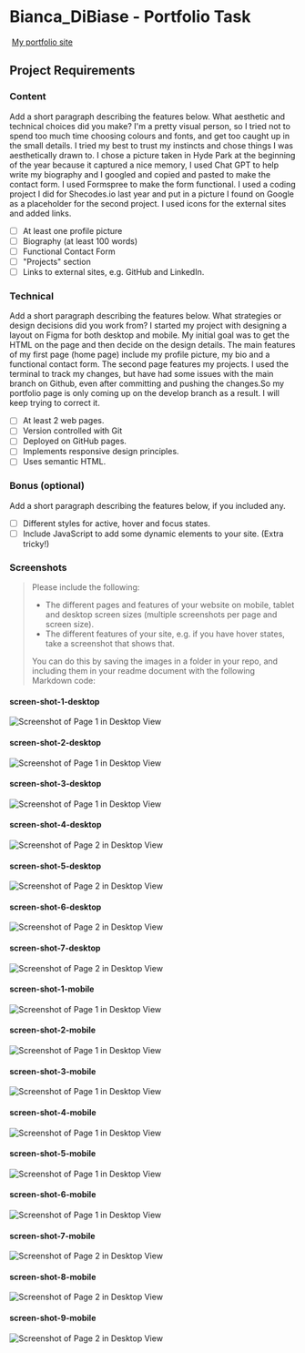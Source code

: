 # Bianca_DiBiase - Portfolio Task

​
[My portfolio site](https://beanolini.github.io/)
​

## Project Requirements

### Content

Add a short paragraph describing the features below. What aesthetic and technical choices did you make?
I'm a pretty visual person, so I tried not to spend too much time choosing colours and fonts, and get too caught up in the small details. I tried my best to trust my instincts and chose things I was aesthetically drawn to. I chose a picture taken in Hyde Park at the beginning of the year because it captured a nice memory, I used Chat GPT to help write my biography and I googled and copied and pasted to make the contact form. I used Formspree to make the form functional. I used a coding project I did for Shecodes.io last year and put in a picture I found on Google as a placeholder for the second project. I used icons for the external sites and added links.

- [ ] At least one profile picture
- [ ] Biography (at least 100 words)
- [ ] Functional Contact Form
- [ ] "Projects" section
- [ ] Links to external sites, e.g. GitHub and LinkedIn.

### Technical

Add a short paragraph describing the features below. What strategies or design decisions did you work from?
I started my project with designing a layout on Figma for both desktop and mobile. My initial goal was to get the HTML on the page and then decide on the design details. The main features of my first page (home page) include my profile picture, my bio and a functional contact form. The second page features my projects. I used the terminal to track my changes, but have had some issues with the main branch on Github, even after committing and pushing the changes.So my portfolio page is only coming up on the develop branch as a result. I will keep trying to correct it.

- [ ] At least 2 web pages.
- [ ] Version controlled with Git
- [ ] Deployed on GitHub pages.
- [ ] Implements responsive design principles.
- [ ] Uses semantic HTML.

### Bonus (optional)

Add a short paragraph describing the features below, if you included any.

- [ ] Different styles for active, hover and focus states.
- [ ] Include JavaScript to add some dynamic elements to your site. (Extra tricky!)
      ​

### Screenshots

> Please include the following:
>
> - The different pages and features of your website on mobile, tablet and desktop screen sizes (multiple screenshots per page and screen size).
> - The different features of your site, e.g. if you have hover states, take a screenshot that shows that.
>
> You can do this by saving the images in a folder in your repo, and including them in your readme document with the following Markdown code:

#### screen-shot-1-desktop

![Screenshot of Page 1 in Desktop View](/images/screen-shot-1-desktop.png)

#### screen-shot-2-desktop

![Screenshot of Page 1 in Desktop View](/images/screen-shot-2-desktop.png)

#### screen-shot-3-desktop

![Screenshot of Page 1 in Desktop View](/images/screen-shot-3-desktop.png)

#### screen-shot-4-desktop

![Screenshot of Page 2 in Desktop View](/images/screen-shot-4-desktop.png)

#### screen-shot-5-desktop

![Screenshot of Page 2 in Desktop View](/images/screen-shot-5-desktop.png)

#### screen-shot-6-desktop

![Screenshot of Page 2 in Desktop View](/images/screen-shot-6-desktop.png)

#### screen-shot-7-desktop

![Screenshot of Page 2 in Desktop View](/images/screen-shot-7-desktop.png)

#### screen-shot-1-mobile

![Screenshot of Page 1 in Desktop View](/images/screen-shot-1-mobile.png)

#### screen-shot-2-mobile

![Screenshot of Page 1 in Desktop View](/images/screen-shot-2-mobile.png)

#### screen-shot-3-mobile

![Screenshot of Page 1 in Desktop View](/images/screen-shot-3-mobile.png)

#### screen-shot-4-mobile

![Screenshot of Page 1 in Desktop View](/images/screen-shot-4-mobile.png)

#### screen-shot-5-mobile

![Screenshot of Page 1 in Desktop View](/images/screen-shot-5-mobile.png)

#### screen-shot-6-mobile

![Screenshot of Page 1 in Desktop View](/images/screen-shot-6-mobile.png)

#### screen-shot-7-mobile

![Screenshot of Page 2 in Desktop View](/images/screen-shot-7-mobile.png)

#### screen-shot-8-mobile

![Screenshot of Page 2 in Desktop View](/images/screen-shot-8-mobile.png)

#### screen-shot-9-mobile

![Screenshot of Page 2 in Desktop View](/images/screen-shot-9-mobile.png)
